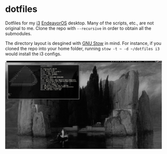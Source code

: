 # dotfiles

Dotfiles for my [i3](https://i3wm.org/) [EndeavorOS](https://endeavouros.com/) desktop. Many of the scripts, etc., are not original to me. Clone the repo with `--recursive` in order to obtain all the submodules.

The directory layout is desgined with [GNU Stow](https://www.gnu.org/software/stow/) in mind. For instance, if you cloned the repo into your home folder, running `stow -t ~ -d ~/dotfiles i3` would install the i3 configs.

![desktop screenshot](screenshot.png)
